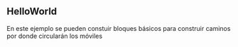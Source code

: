 

## HelloWorld

En este ejemplo se pueden constuir bloques básicos para construir caminos por donde circularán los móviles

